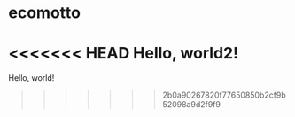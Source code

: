 # ecomotto
<<<<<<< HEAD
Hello, world2!
=======
Hello, world!
>>>>>>> 2b0a90267820f77650850b2cf9b52098a9d2f9f9
